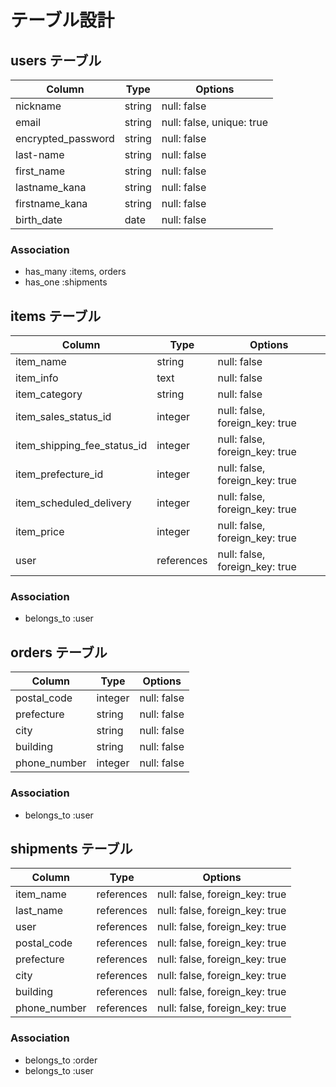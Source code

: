 # テーブル設計

## users テーブル

| Column                | Type    | Options                   |
| --------------------- | ------- | --------------------------|
| nickname              | string  | null: false               |
| email                 | string  | null: false, unique: true |
| encrypted_password    | string  | null: false               |
| last-name             | string  | null: false               |
| first_name            | string  | null: false               |
| lastname_kana         | string  | null: false               |
| firstname_kana        | string  | null: false               |
| birth_date            | date    | null: false               |



### Association

- has_many :items, orders
- has_one  :shipments


## items テーブル

| Column                      | Type       | Options                        |
| --------------------------- | ---------- | ------------------------------ |
| item_name                   | string     | null: false                    |
| item_info                   | text       | null: false                    |
| item_category               | string     | null: false                    |
| item_sales_status_id        | integer    | null: false, foreign_key: true |
| item_shipping_fee_status_id | integer    | null: false, foreign_key: true |
| item_prefecture_id          | integer    | null: false, foreign_key: true |
| item_scheduled_delivery     | integer    | null: false, foreign_key: true |
| item_price                  | integer    | null: false, foreign_key: true |
| user                        | references | null: false, foreign_key: true |

### Association

- belongs_to :user

## orders テーブル

| Column         | Type    | Options     |
| -------------- | ------- | ----------- |
| postal_code    | integer | null: false |
| prefecture     | string  | null: false |
| city           | string  | null: false |
| building       | string  | null: false |
| phone_number   | integer | null: false |

### Association

- belongs_to :user

## shipments テーブル

| Column       | Type       | Options                        |
| ------------ | ---------- | ------------------------------ |
| item_name    | references | null: false, foreign_key: true |
| last_name    | references | null: false, foreign_key: true |
| user         | references | null: false, foreign_key: true |
| postal_code  | references | null: false, foreign_key: true |
| prefecture   | references | null: false, foreign_key: true |
| city         | references | null: false, foreign_key: true |
| building     | references | null: false, foreign_key: true |
| phone_number | references | null: false, foreign_key: true |

### Association

- belongs_to :order
- belongs_to :user